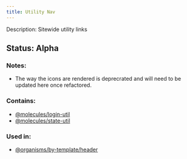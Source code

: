 ```yaml
---
title: Utility Nav
---
```

Description: Sitewide utility links
## Status: Alpha
### Notes:
- The way the icons are rendered is deprecrated and will need to be updated here once refactored.
### Contains:
- [@molecules/login-util](?p=molecules-login-util)
- [@molecules/state-util](?p=molecules-state-util)

### Used in:
- [@organisms/by-template/header](?p=organisms-header)
